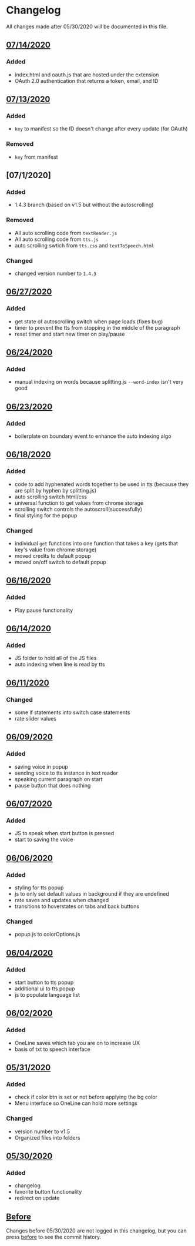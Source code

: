 # Changelog
All changes made after 05/30/2020 will be documented in this file.

## [07/14/2020]
### Added
 - index.html and oauth.js that are hosted under the extension 
 - OAuth 2.0 authentication that returns a token, email, and ID

## [07/13/2020]
### Added 
 - `key` to manifest so the ID doesn't change after every update (for OAuth)

### Removed
 - `key` from manifest 

## [07/1/2020]
### Added
 - 1.4.3 branch (based on v1.5 but without the autoscrolling)

### Removed 
 - All auto scrolling code from `textReader.js`
 - All auto scrolling code from `tts.js`
 - auto scrolling swtich from `tts.css` and `textToSpeech.html`

### Changed 
 - changed version number to `1.4.3`

## [06/27/2020]
### Added
 - get state of autoscrolling switch when page loads (fixes bug)
 - timer to prevent the tts from stopping in the middle of the paragraph
 - reset timer and start new timer on play/pause

## [06/24/2020]
### Added
 - manual indexing on words because splitting.js `--word-index` isn't very good

## [06/23/2020]
### Added
 - boilerplate on boundary event to enhance the auto indexing algo

## [06/18/2020]
### Added
 - code to add hyphenated words together to be used in tts (because they are split by hyphen by splitting.js)
 - auto scrolling switch html/css
 - universal function to get values from chrome storage
 - scrolling switch controls the autoscroll(successfully)
 - final styling for the popup

### Changed 
 - individual `get` functions into one function that takes a key (gets that key's value from chrome storage)
 - moved credits to default popup
 - moved on/off switch to default popup

## [06/16/2020]
### Added 
 - Play pause functionality

## [06/14/2020]
### Added
 - JS folder to hold all of the JS files
 - auto indexing when line is read by tts

## [06/11/2020]
### Changed
 - some if statements into switch case statements
 - rate slider values 

## [06/09/2020]
### Added
 - saving voice in popup
 - sending voice to tts instance in text reader 
 - speaking current paragraph on start 
 - pause button that does nothing

## [06/07/2020]
### Added
 - JS to speak when start button is pressed
 - start to saving the voice

## [06/06/2020]
### Added
 - styling for tts popup
 - js to only set default values in background if they are undefined
 - rate saves and updates when changed
 - transitions to hoverstates on tabs and back buttons

### Changed
 - popup.js to colorOptions.js

## [06/04/2020]
### Added
 - start button to tts popup
 - additional ui to tts popup
 - js to populate language list 

## [06/02/2020]
### Added
 - OneLine saves which tab you are on to increase UX
 - basis of txt to speech interface

## [05/31/2020]
### Added
 - check if color btn is set or not before applying the bg color
 - Menu interface so OneLine can hold more settings

### Changed
 - version number to v1.5
 - Organized files into folders

## [05/30/2020]
### Added
 - changelog
 - favorite button functionality
 - redirect on update

## [Before]
Changes before 05/30/2020 are not logged in this changelog, but you can press [before] to see the commit history.

[07/14/2020]: https://github.com/Gbillington1/OneLine-Chrome-Extension/compare/9fe2a28..HEAD
[07/13/2020]: https://github.com/Gbillington1/OneLine-Chrome-Extension/compare/24c8275..6cdd368
[07/01/2020]: https://github.com/Gbillington1/OneLine-Chrome-Extension/compare/d165375..e29b0e9
[06/27/2020]: https://github.com/Gbillington1/OneLine-Chrome-Extension/compare/deafca6..964095c
[06/24/2020]: https://github.com/Gbillington1/OneLine-Chrome-Extension/compare/82966e4..96bcafd
[06/23/2020]: https://github.com/Gbillington1/OneLine-Chrome-Extension/compare/8d528fc..766f948
[06/18/2020]: https://github.com/Gbillington1/OneLine-Chrome-Extension/compare/03b6e61..a560f89
[06/16/2020]: https://github.com/Gbillington1/OneLine-Chrome-Extension/compare/1c1c088..f7b4fef
[06/14/2020]: https://github.com/Gbillington1/OneLine-Chrome-Extension/compare/cb42fda..16ffdcc
[06/11/2020]: https://github.com/Gbillington1/OneLine-Chrome-Extension/compare/baa5eaa..dbec2c2
[06/09/2020]: https://github.com/Gbillington1/OneLine-Chrome-Extension/compare/8b09872..6151166
[06/07/2020]: https://github.com/Gbillington1/OneLine-Chrome-Extension/compare/a47577a..12594eb
[06/06/2020]: https://github.com/Gbillington1/OneLine-Chrome-Extension/compare/06bf9b3..5538d9d
[06/04/2020]: https://github.com/Gbillington1/OneLine-Chrome-Extnesion/compare/99a0bed..6ceb18a
[06/02/2020]: https://github.com/Gbillington1/OneLine-Chrome-Extension/compare/de90531..675c448
[05/31/2020]: https://github.com/Gbillington1/OneLine-Chrome-Extension/compare/e8b62f7..8882dbc
[05/30/2020]: https://github.com/Gbillington1/OneLine-Chrome-Extension/compare/4b0b9a7..511107c
[Before]: https://github.com/Gbillington1/OneLine-Chrome-Extension/compare/795bb92..36685ff

